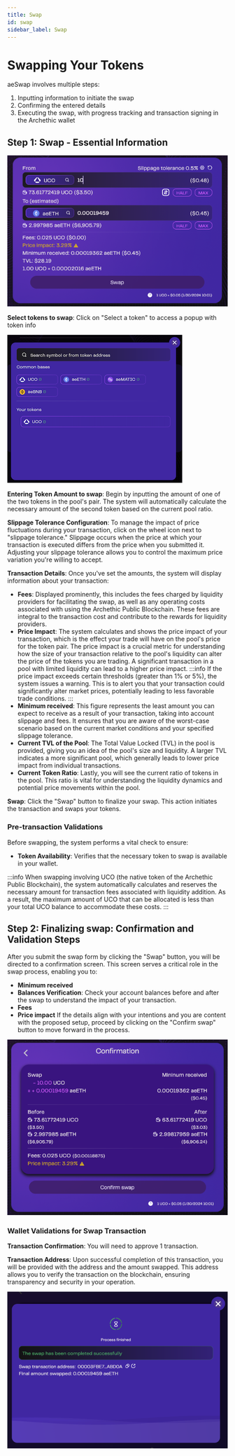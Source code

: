 ```yaml
---
title: Swap
id: swap
sidebar_label: Swap
---
```


# Swapping Your Tokens

aeSwap involves multiple steps:

1. Inputting information to initiate the swap
2. Confirming the entered details
3. Executing the swap, with progress tracking and transaction signing in the Archethic wallet

## Step 1: Swap - Essential Information

![Swap form](/img/tutorial/aeSwap/aeSwap-Swap-Form.png)

**Select tokens to swap**: Click on "Select a token" to access a popup with token info

![Token Selection](/img/tutorial/aeSwap/aeSwap-Select-Token.png)

**Entering Token Amount to swap**: Begin by inputting the amount of one of the two tokens in the pool's pair. The system will automatically calculate the necessary amount of the second token based on the current pool ratio.

**Slippage Tolerance Configuration**: To manage the impact of price fluctuations during your transaction, click on the wheel icon next to "slippage tolerance." Slippage occurs when the price at which your transaction is executed differs from the price when you submitted it. Adjusting your slippage tolerance allows you to control the maximum price variation you're willing to accept.

**Transaction Details**: Once you've set the amounts, the system will display information about your transaction:
- **Fees**: Displayed prominently, this includes the fees charged by liquidity providers for facilitating the swap, as well as any operating costs associated with using the Archethic Public Blockchain. These fees are integral to the transaction cost and contribute to the rewards for liquidity providers.
- **Price Impact**: The system calculates and shows the price impact of your transaction, which is the effect your trade will have on the pool's price for the token pair. The price impact is a crucial metric for understanding how the size of your transaction relative to the pool's liquidity can alter the price of the tokens you are trading. A significant transaction in a pool with limited liquidity can lead to a higher price impact.
:::info
If the price impact exceeds certain thresholds (greater than 1% or 5%), the system issues a warning. This is to alert you that your transaction could significantly alter market prices, potentially leading to less favorable trade conditions.
:::
- **Minimum received**: This figure represents the least amount you can expect to receive as a result of your transaction, taking into account slippage and fees. It ensures that you are aware of the worst-case scenario based on the current market conditions and your specified slippage tolerance.
- **Current TVL of the Pool**: The Total Value Locked (TVL) in the pool is provided, giving you an idea of the pool's size and liquidity. A larger TVL indicates a more significant pool, which generally leads to lower price impact from individual transactions.
- **Current Token Ratio**: Lastly, you will see the current ratio of tokens in the pool. This ratio is vital for understanding the liquidity dynamics and potential price movements within the pool.

**Swap**: Click the "Swap" button to finalize your swap. This action initiates the transaction and swaps your tokens.

### Pre-transaction Validations

Before swapping, the system performs a vital check to ensure:
- **Token Availability**: Verifies that the necessary token to swap is available in your wallet.

:::info
When swapping involving UCO (the native token of the Archethic Public Blockchain), the system automatically calculates and reserves the necessary amount for transaction fees associated with liquidity addition. As a result, the maximum amount of UCO that can be allocated is less than your total UCO balance to accommodate these costs.
:::

## Step 2: Finalizing swap: Confirmation and Validation Steps

After you submit the swap form by clicking the "Swap" button, you will be directed to a confirmation screen. This screen serves a critical role in the swap process, enabling you to:

- **Minimum received**
- **Balances Verification**: Check your account balances before and after the swap to understand the impact of your transaction.
- **Fees**
- **Price impact**
If the details align with your intentions and you are content with the proposed setup, proceed by clicking on the "Confirm swap" button to move forward in the process.

![Swap confirm](/img/tutorial/aeSwap/aeSwap-Swap-Confirm.png)

### Wallet Validations for Swap Transaction

**Transaction Confirmation**: You will need to approve 1 transaction.

**Transaction Address**: Upon successful completion of this transaction, you will be provided with the address and the amount swapped. This address allows you to verify the transaction on the blockchain, ensuring transparency and security in your operation.

![Swap end](/img/tutorial/aeSwap/aeSwap-Swap-End.png)
